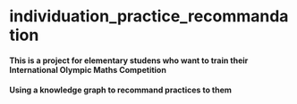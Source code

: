 # individuation_practice_recommandation
#### This is a project for elementary studens who want to train their International Olympic Maths Competition
#### Using a knowledge graph to recommand practices to them

